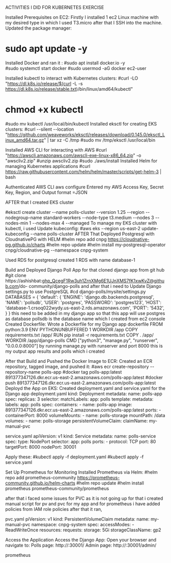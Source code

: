 ACTIVITIES I DID FOR KUBERNETES EXERCISE

Installed Prerequisites on EC2:
Firstly I installed 1 ec2  Linux machine with my desired type in which I used T3.micro after that I SSH into the machine.
Updated the package manager:
# sudo apt update -y
Installed Docker and ran it :
#sudo apt install docker.io -y   
#sudo systemctl start docker
#sudo usermod -aG docker ec2-user

Installed kubectl to interact with Kubernetes clusters:
#curl -LO "https://dl.k8s.io/release/$(curl -L -s https://dl.k8s.io/release/stable.txt)/bin/linux/amd64/kubectl"
# chmod +x kubectl
#sudo mv kubectl /usr/local/bin/kubectl
Installed eksctl for creating EKS clusters:
#curl --silent --location "https://github.com/weaveworks/eksctl/releases/download/0.145.0/eksctl_Linux_amd64.tar.gz" | tar xz -C /tmp
#sudo mv /tmp/eksctl /usr/local/bin

Installed AWS CLI for interacting with AWS
#curl "https://awscli.amazonaws.com/awscli-exe-linux-x86_64.zip" -o "awscliv2.zip"
#unzip awscliv2.zip
#sudo ./aws/install
Installed Helm for managing Kubernetes applications
#curl https://raw.githubusercontent.com/helm/helm/master/scripts/get-helm-3 | bash

Authenticated AWS CLI 
aws configure
Entered my  AWS Access Key, Secret Key, Region, and Output format =JSON


AFTER that I created EKS cluster 

#eksctl create cluster --name polls-cluster --version 1.25 --region <region> --nodegroup-name standard-workers --node-type t3.medium --nodes 3 --nodes-min 1 --nodes-max 4 --managed
To manage my EKS cluster with kubectl, i used Update kubeconfig: 
#aws eks --region us-east-2 update-kubeconfig --name polls-cluster
AFTER That Deployed Postgresql with CloudnativePG with HELM
#helm repo add cnpg https://cloudnative-pg.github.io/charts
#helm repo update
#helm install my-postgresql-operator cnpg/cloudnative-pg --namespace cnpg-system

Used RDS for postgresql
created 1 RDS with name 
database-1


Build and Deployed  Django Poll App
for that cloned django app from git hub 
#git clone https://ashishbat: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@github.com/do-  community/django-polls
and after that i need to Update Django settings.py to use PostgreSQL
#cd django-polls/mysite/settings.py
DATABASES = {
    'default': {
        'ENGINE': 'django.db.backends.postgresql',
        'NAME': 'pollsdb',
        'USER': 'postgres',
        'PASSWORD': 'postgres123',
        'HOST': 'database-1.crsoq022wydy.us-east-2.rds.amazonaws.com',
        'PORT': '5432',
    }
}
this need to be added in my django app so that this app will use postgres as database 
pollsdb 
is the database name which I created from ec2 console 
Created Dockerfile: Wrote a Dockerfile for my Django app
dockerfile
FROM python:3.9
ENV PYTHONUNBUFFERED 1
WORKDIR /app
COPY requirements.txt /app/
RUN pip install -r requirements.txt
COPY . /app/
WORKDIR /app/django-polls
CMD ["python3", "manage.py", "runserver", "0.0.0.0:8000"]
by running manage.py with runserver and port 8000 this is my output app results and polls which i created








After that Build and Pushed the Docker Image to ECR: Created an ECR repository, tagged image, and pushed it:
#aws ecr create-repository --repository-name polls-app
#docker tag polls-app:latest 891377347126.dkr.ecr.us-east-2.amazonaws.com/polls-app:latest
#docker push 891377347126.dkr.ecr.us-east-2.amazonaws.com/polls-app:latest
Deployd the App on EKS: Created deployment.yaml and service.yaml for the Django app
deployment.yaml
kind: Deployment
metadata:
  name: polls-app
spec:
  replicas: 3
  selector:
    matchLabels:
      app: polls
  template:
    metadata:
      labels:
        app: polls
    spec:
      containers:
      - name: polls-app
        image: 891377347126.dkr.ecr.us-east-2.amazonaws.com/polls-app:latest
        ports:
        - containerPort: 8000
        volumeMounts:
        - name: polls-storage
          mountPath: /data  
      volumes:
      - name: polls-storage
        persistentVolumeClaim:
          claimName: my-manual-pvc  

service.yaml
apiVersion: v1
kind: Service
metadata:
  name: polls-service
spec:
  type: NodePort
  selector:
    app: polls
  ports:
    - protocol: TCP
      port: 80
      targetPort: 8000
      nodePort: 30001

Apply these:
#kubectl apply -f deployment.yaml
#kubectl apply -f service.yaml

Set Up Prometheus for Monitoring
Installed Prometheus via Helm:
#helm repo add prometheus-community https://prometheus-community.github.io/helm-charts
#helm repo update
#helm install prometheus prometheus-community/prometheus

after that i faced some issues for PVC as it is not going up  for that i created manual script for pv and pvc for my app and for prometheus i have added policies from IAM role policies after that it ran,

pvc.yaml
piVersion: v1
kind: PersistentVolumeClaim
metadata:
  name: my-manual-pvc
  namespace: cnpg-system
spec:
  accessModes:
    - ReadWriteOnce
  resources:
    requests:
      storage: 5Gi
  storageClassName: gp2

Access the Application
Access the Django App: Open your browser and navigate to:
Polls page: http://<EC2-public-ip>:30001/
Admin page: http://<EC2-public-ip>:30001/admin/

prometheus





